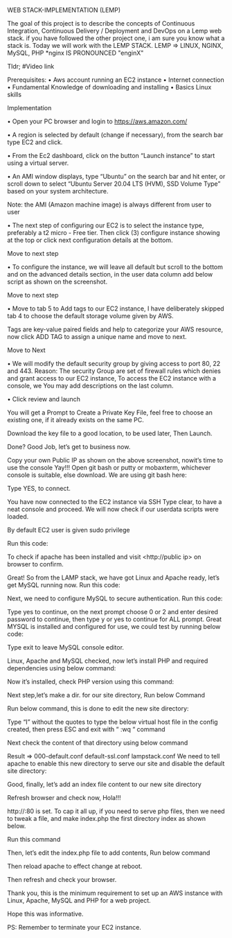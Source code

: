 
WEB STACK-IMPLEMENTATION (LEMP)

 The goal of this project is to describe the concepts of Continuous Integration, Continuous Delivery / Deployment and DevOps on a Lemp web stack.
 if you have followed the other project one, i am sure you know what a stack is. Today we will work with the LEMP STACK.
LEMP => LINUX, NGINX, MySQL, PHP
*nginx IS PRONOUNCED  "enginX"
 
Tldr;
#Video link

Prerequisites:
•	Aws account running an EC2 instance
•	Internet connection
•	Fundamental Knowledge of downloading and installing
•	Basics Linux skills







Implementation

•	Open your PC browser and login to https://aws.amazon.com/

•	A region is selected by default (change if necessary), from the search bar type EC2 and click.

 
 
•	From the Ec2 dashboard, click on the button “Launch instance” to start using a virtual server.


 

•	An AMI window displays, type “Ubuntu” on the search bar and hit enter, or scroll down to select “Ubuntu Server 20.04 LTS (HVM), SSD Volume Type” based on your system architecture.
                 
  Note: the AMI (Amazon machine image) is always different from user to user

 
 
 
•	The next step of configuring our EC2 is to select the instance type, preferably a t2 micro - Free tier. Then click (3) configure instance showing at the top or click next configuration details at the bottom.
 
  
Move to next step
 
 
•	To configure the instance, we will leave all default but scroll to the bottom and on the advanced details section, in the user data column add below script as shown on the screenshot.
  
 
 






Move to next step
  
 
 
 
•	Move to tab 5 to Add tags to our EC2 instance, I have deliberately skipped tab 4 to choose the default storage volume given by AWS.
 
Tags are key-value paired fields and help to categorize your AWS resource, now click ADD TAG to assign a unique name and move to next.
 
 
 Move to Next
 
•	We will modify the default security group by giving access to port 80, 22 and 443.
 Reason:  The security Group are set of firewall rules which denies and grant access to our EC2 instance, 
To access the EC2 instance with a console, we
You may add descriptions on the last column.
 
 
 
 
•	Click review and launch
 
  
You will get a Prompt to Create a Private Key File, feel free to choose an existing one, if it already exists on the same PC.
 
Download the key file to a good location, to be used later, Then Launch.
 
  
Done? Good Job, let’s get to business now.
 
 
Copy your own Public IP as shown on the above screenshot, nowit’s time to use the console 
Yay!!!
Open git bash or putty or mobaxterm, whichever console is suitable, else download.
We are using git bash here:

 
Type YES, to connect.
 
 
You have now connected to the EC2 instance via SSH
Type clear, to have a neat console and proceed.
We will now check if our userdata scripts were loaded.


 
By default EC2 user is given sudo privilege
 
Run this code: 
 




To check if apache has been installed and visit <http://public ip> on browser to confirm.
 

Great!
So from the LAMP stack, we have got Linux and Apache ready, let’s get MySQL running now.
Run this code:










Next, we need to configure MySQL to secure authentication.
Run this code:




Type yes to continue, on the next prompt choose 0 or 2 and enter desired password to continue, then type y or yes to continue for ALL prompt.
Great MYSQL is installed and configured for use, we could test by running below code:



Type exit to leave MySQL console editor.



Linux, Apache and MySQL checked, now let’s install PHP and required dependencies using below command:
 
 

Now it’s installed, check PHP version using this command:


Next step,let’s make a dir. for our site directory, Run below Command


 


Run below command, this is done to edit the new site directory:

 


Type “I” without the quotes to type the below virtual host file in the config created, then press ESC and exit with “ :wq “ command
 
 










Next check the content of that directory using below command
 


Result =>  000-default.conf default-ssl.conf lampstack.conf
We need to tell apache to enable this new directory to serve our site and disable the default site directory:

 
 
 
Good, finally, let’s add an index file content to our new site directory
 
Refresh browser and check now, Hola!!!
 
http://<public ip>:80 is set.
 To cap it all up, if you need to serve php files, then we need to tweak a file, and make index.php the first directory index as shown below.
 
Run this command



 

Then, let’s edit the index.php file to add contents, Run below command

 

Then reload apache to effect change at reboot.
 



Then refresh and check your browser.


Thank you, this is the minimum requirement to set up an AWS instance with Linux, Apache, MySQL and PHP for a web project.

Hope this was informative.

PS: Remember to terminate your EC2 instance.
 
